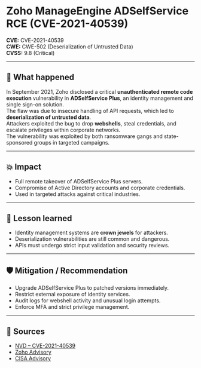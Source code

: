 # Zoho ManageEngine ADSelfService RCE (CVE-2021-40539)

**CVE:** CVE-2021-40539  
**CWE:** CWE-502 (Deserialization of Untrusted Data)  
**CVSS:** 9.8 (Critical)  

---

## 📝 What happened
In September 2021, Zoho disclosed a critical **unauthenticated remote code execution** vulnerability in **ADSelfService Plus**, an identity management and single sign-on solution.  
The flaw was due to insecure handling of API requests, which led to **deserialization of untrusted data**.  
Attackers exploited the bug to drop **webshells**, steal credentials, and escalate privileges within corporate networks.  
The vulnerability was exploited by both ransomware gangs and state-sponsored groups in targeted campaigns.  

---

## 💥 Impact
- Full remote takeover of ADSelfService Plus servers.  
- Compromise of Active Directory accounts and corporate credentials.  
- Used in targeted attacks against critical industries.  

---

## 🔑 Lesson learned
- Identity management systems are **crown jewels** for attackers.  
- Deserialization vulnerabilities are still common and dangerous.  
- APIs must undergo strict input validation and security reviews.  

---

## 🛡️ Mitigation / Recommendation
- Upgrade ADSelfService Plus to patched versions immediately.  
- Restrict external exposure of identity services.  
- Audit logs for webshell activity and unusual login attempts.  
- Enforce MFA and strict privilege management.  

---

## 🔗 Sources
- [NVD – CVE-2021-40539](https://nvd.nist.gov/vuln/detail/CVE-2021-40539)  
- [Zoho Advisory](https://www.manageengine.com/products/self-service-password/advisory.html)  
- [CISA Advisory](https://www.cisa.gov/news-events/alerts/2021/09/16/zoho-manageengine-vulnerability)  
